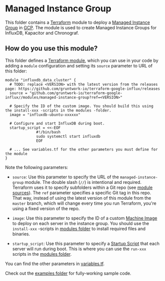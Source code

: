 # Managed Instance Group

This folder contains a [Terraform](https://www.terraform.io/) module to deploy a [Managed Instance Group](https://cloud.google.com/compute/docs/instance-groups/#managed_instance_groups) 
in [GCP](https://cloud.google.com/). The module is used to create Managed Instance Groups for InfluxDB, Kapacitor and Chronograf.

## How do you use this module?

This folder defines a [Terraform module](https://www.terraform.io/docs/modules/usage.html), which you can use in your
code by adding a `module` configuration and setting its `source` parameter to URL of this folder:

```hcl
module "influxdb_data_cluster" {
  # TODO: replace <VERSION> with the latest version from the releases page: https://github.com/gruntwork-io/terraform-google-influx/releases
  source = "github.com/gruntwork-io/terraform-google-influx//modules/managed-instance-group?ref=<VERSION>"

  # Specify the ID of the custom image. You should build this using the install-xxx -scripts in the modules -folder.
  image = "influxdb-ubuntu-xxxxxx"
  
  # Configure and start InfluxDB during boot. 
  startup_script = <<-EOF
              #!/bin/bash
              sudo systemctl start influxdb
              EOF
  
  # ... See variables.tf for the other parameters you must define for the module
}
```

Note the following parameters:

* `source`: Use this parameter to specify the URL of the `managed-instance-group` module. The double slash (`//`) is 
  intentional and required. Terraform uses it to specify subfolders within a Git repo (see [module 
  sources](https://www.terraform.io/docs/modules/sources.html)). The `ref` parameter specifies a specific Git tag in 
  this repo. That way, instead of using the latest version of this module from the `master` branch, which 
  will change every time you run Terraform, you're using a fixed version of the repo.

* `image`: Use this parameter to specify the ID of a custom [Machine Image](https://cloud.google.com/compute/docs/images) 
to deploy on each server in the instance group. You should use the `install-xxx` -scripts in [modules folder](https://github.com/gruntwork-io/terraform-google-influx/tree/master/modules)
to install required files and binaries.
  
* `startup_script`: Use this parameter to specify a [Startup Script](https://cloud.google.com/compute/docs/startupscript) 
that each server will run during boot. This is where you can use the `run-xxx` scripts in the [modules folder](https://github.com/gruntwork-io/terraform-google-influx/tree/master/modules). 

You can find the other parameters in [variables.tf](https://github.com/gruntwork-io/terraform-google-influx/blob/master/modules/managed-instance-group/variables.tf).

Check out the [examples folder](https://github.com/gruntwork-io/terraform-google-influx/tree/master/examples) for fully-working sample code.
